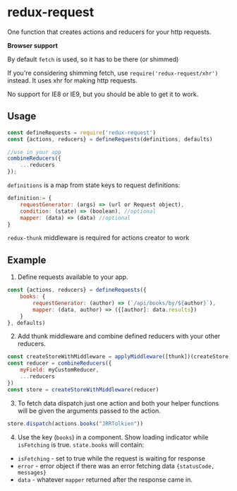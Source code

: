 # redux-request

One function that creates actions and reducers for your http requests.

**Browser support**

By default `fetch` is used, so it has to be there (or shimmed)

If you're considering shimming fetch, use `require('redux-request/xhr')` instead. It uses xhr for making http requests.

No support for IE8 or IE9, but you should be able to get it to work.

## Usage
```js
const defineRequests = require('redux-request')
const {actions, reducers} = defineRequests(definitions, defaults)

//use in your app
combineReducers({
    ...reducers
});
```

`definitions` is a map from state keys to request definitions:
```js
definition:= {
    requestGenerator: (args) => (url or Request object),
    condition: (state) => (boolean), //optional
    mapper: (data) => (data) //optional
}
```

`redux-thunk` middleware is required for actions creator to work

## Example

1. Define requests available to your app.
```js
const {actions, reducers} = defineRequests({
    books: {
        requestGenerator: (author) => (`/api/books/by/${author}`),
        mapper: (data, author) => ({[author]: data.results})
    }
}, defaults)
```
2. Add thunk middleware and combine defined reducers with your other reducers.
```js
const createStoreWithMiddleware = applyMiddleware([thunk])(createStore)
const reducer = combineReducers({
    myField: myCustomReducer,
    ...reducers
})
const store = createStoreWithMiddleware(reducer)
```
3. To fetch data dispatch just one action and both your helper functions will be given the arguments passed to the action.
```js
store.dispatch(actions.books("JRRTolkien"))
```

4. Use the key (`books`) in a component. Show loading indicator while `isFetching` is true. `state.books` will contain:
 - `isFetching` - set to true while the request is waiting for response
 - `error` - error object if there was an error fetching data `{statusCode, messages}`
 - `data` - whatever `mapper` returned after the response came in.
